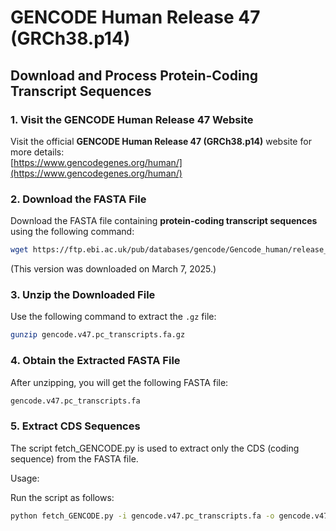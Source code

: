 # GENCODE Human Release 47 (GRCh38.p14)  

## Download and Process Protein-Coding Transcript Sequences  

### 1. Visit the GENCODE Human Release 47 Website  
Visit the official **GENCODE Human Release 47 (GRCh38.p14)** website for more details:  
[https://www.gencodegenes.org/human/](https://www.gencodegenes.org/human/)  

### 2. Download the FASTA File  
Download the FASTA file containing **protein-coding transcript sequences** using the following command:  
```bash
wget https://ftp.ebi.ac.uk/pub/databases/gencode/Gencode_human/release_47/gencode.v47.pc_transcripts.fa.gz
```
(This version was downloaded on March 7, 2025.)

### 3. Unzip the Downloaded File  
Use the following command to extract the `.gz` file:  

```bash
gunzip gencode.v47.pc_transcripts.fa.gz
```

### 4. Obtain the Extracted FASTA File

After unzipping, you will get the following FASTA file:
```bash
gencode.v47.pc_transcripts.fa
```

### 5. Extract CDS Sequences

The script fetch_GENCODE.py is used to extract only the CDS (coding sequence) from the FASTA file.

Usage:

Run the script as follows:
```bash
python fetch_GENCODE.py -i gencode.v47.pc_transcripts.fa -o gencode.v47.pc_transcripts_cds.fa
```